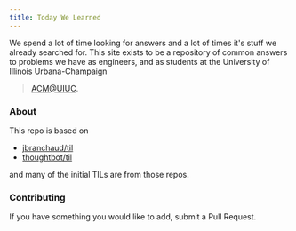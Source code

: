 ```yaml
---
title: Today We Learned
---
```


We spend a lot of time looking for answers and a lot of times it's stuff we already searched for.
This site exists to be a repository of common answers to problems we have as engineers, and as students at the University of Illinois Urbana-Champaign 

> [ACM@UIUC](acm.illinois.edu).

### About
This repo is based on 

 * [jbranchaud/til](https://github.com/jbranchaud/til)
 * [thoughtbot/til](https://github.com/thoughtbot/til)

and many of the initial TILs are from those repos. 

### Contributing

If you have something you would like to add, submit a Pull Request. 

